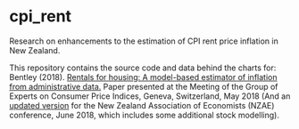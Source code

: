 # cpi_rent
Research on enhancements to the estimation of CPI rent price inflation in New Zealand.

This repository contains the source code and data behind the charts for:
Bentley (2018). [Rentals for housing: A model-based estimator of inflation from administrative data.](https://www.unece.org/index.php?id=46772)
Paper presented at the Meeting of the Group of Experts on Consumer Price Indices, Geneva, Switzerland, May 2018 (And an [updated version](https://storage.googleapis.com/wzukusers/user-30969499/documents/5b4bd4fe800d1eaS27gO/NZAE_Bentley2018.pdf) for the New Zealand Association of Economists (NZAE) conference, June 2018, which includes some additional stock modelling).
